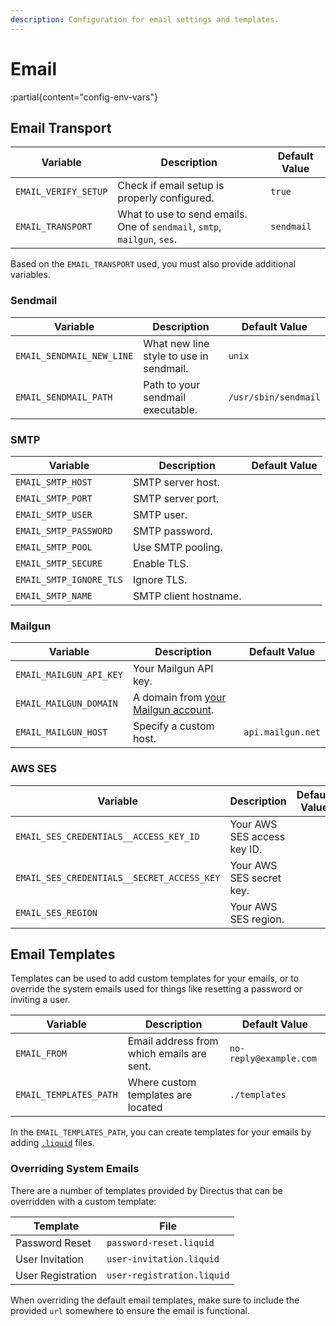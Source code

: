 ```yaml
---
description: Configuration for email settings and templates.
---
```


# Email

:partial{content="config-env-vars"}

## Email Transport

| Variable             | Description                                                              | Default Value |
| -------------------- | ------------------------------------------------------------------------ | ------------- |
| `EMAIL_VERIFY_SETUP` | Check if email setup is properly configured.                             | `true`        |
| `EMAIL_TRANSPORT`    | What to use to send emails. One of `sendmail`, `smtp`, `mailgun`, `ses`. | `sendmail`    |

Based on the `EMAIL_TRANSPORT` used, you must also provide additional variables.

### Sendmail

| Variable                  | Description                             | Default Value        |
| ------------------------- | --------------------------------------- | -------------------- |
| `EMAIL_SENDMAIL_NEW_LINE` | What new line style to use in sendmail. | `unix`               |
| `EMAIL_SENDMAIL_PATH`     | Path to your sendmail executable.       | `/usr/sbin/sendmail` |

### SMTP

| Variable                | Description           | Default Value |
| ----------------------- | --------------------- | ------------- |
| `EMAIL_SMTP_HOST`       | SMTP server host.     |               |
| `EMAIL_SMTP_PORT`       | SMTP server port.     |               |
| `EMAIL_SMTP_USER`       | SMTP user.            |               |
| `EMAIL_SMTP_PASSWORD`   | SMTP password.        |               |
| `EMAIL_SMTP_POOL`       | Use SMTP pooling.     |               |
| `EMAIL_SMTP_SECURE`     | Enable TLS.           |               |
| `EMAIL_SMTP_IGNORE_TLS` | Ignore TLS.           |               |
| `EMAIL_SMTP_NAME`       | SMTP client hostname. |               |

### Mailgun

| Variable                | Description                                                                        | Default Value     |
| ----------------------- | ---------------------------------------------------------------------------------- | ----------------- |
| `EMAIL_MAILGUN_API_KEY` | Your Mailgun API key.                                                              |                   |
| `EMAIL_MAILGUN_DOMAIN`  | A domain from [your Mailgun account](https://app.mailgun.com/app/sending/domains). |                   |
| `EMAIL_MAILGUN_HOST`    | Specify a custom host.                                                             | `api.mailgun.net` |

### AWS SES

| Variable                                   | Description                 | Default Value |
| ------------------------------------------ | --------------------------- | ------------- |
| `EMAIL_SES_CREDENTIALS__ACCESS_KEY_ID`     | Your AWS SES access key ID. |               |
| `EMAIL_SES_CREDENTIALS__SECRET_ACCESS_KEY` | Your AWS SES secret key.    |               |
| `EMAIL_SES_REGION`                         | Your AWS SES region.        |               |

## Email Templates

Templates can be used to add custom templates for your emails, or to override the system emails used for things like resetting a password or inviting a user.

| Variable               | Description                               | Default Value          |
| ---------------------- | ----------------------------------------- | ---------------------- |
| `EMAIL_FROM`           | Email address from which emails are sent. | `no-reply@example.com` |
| `EMAIL_TEMPLATES_PATH` | Where custom templates are located        | `./templates`          |

In the `EMAIL_TEMPLATES_PATH`, you can create templates for your emails by adding [`.liquid`](https://liquidjs.com) files. 

### Overriding System Emails

There are a number of templates provided by Directus that can be overridden with a custom template: 

| Template           | File                    |
| ------------------ | ----------------------- |
| Password Reset     | `password-reset.liquid` |
| User Invitation    | `user-invitation.liquid` |
| User Registration  | `user-registration.liquid` |

When overriding the default email templates, make sure to include the provided `url` somewhere to ensure the email is functional.

